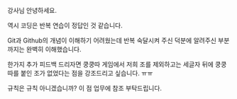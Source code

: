강사님 안녕하세요. 

역시 코딩은 반복 연습이 정답인 것 같습니다. 

Git과 Github의 개념이 이해하기 어려웠는데 반복 숙달시켜 주신 덕분에 알려주신 부분까지는 완벽히 이해했습니다. 

한가지 추가 피드백 드리자면 쿵쿵따 게임에서 저희 조를 제외하고는 세글자 뒤에 쿵쿵따를 붙인 조가 없었다는 점을 강조드리고 싶습니다. ㅠㅠ

규칙은 규칙 아니겠습니까? 이 점 업무에 참조 부탁드립니다.

